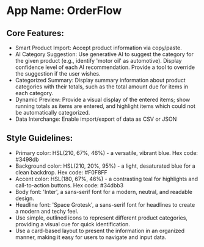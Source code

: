 # **App Name**: OrderFlow

## Core Features:

- Smart Product Import: Accept product information via copy/paste.
- AI Category Suggestion: Use generative AI to suggest the category for the given product (e.g., identify 'motor oil' as automotive). Display confidence level of each AI recommendation. Provide a tool to override the suggestion if the user wishes.
- Categorized Summary: Display summary information about product categories with their totals, such as the total amount due for items in each category.
- Dynamic Preview: Provide a visual display of the entered items; show running totals as items are entered, and highlight items which could not be automatically categorized.
- Data Interchange: Enable import/export of data as CSV or JSON

## Style Guidelines:

- Primary color: HSL(210, 67%, 46%) - a versatile, vibrant blue. Hex code: #3498db
- Background color: HSL(210, 20%, 95%) - a light, desaturated blue for a clean backdrop. Hex code: #F0F8FF
- Accent color: HSL(180, 67%, 46%) - a contrasting teal for highlights and call-to-action buttons. Hex code: #34dbb3
- Body font: 'Inter', a sans-serif font for a modern, neutral, and readable design.
- Headline font: 'Space Grotesk', a sans-serif font for headlines to create a modern and techy feel.
- Use simple, outlined icons to represent different product categories, providing a visual cue for quick identification.
- Use a card-based layout to present the information in an organized manner, making it easy for users to navigate and input data.